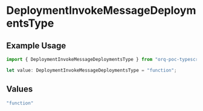 # DeploymentInvokeMessageDeploymentsType

## Example Usage

```typescript
import { DeploymentInvokeMessageDeploymentsType } from "orq-poc-typescript2/models/operations";

let value: DeploymentInvokeMessageDeploymentsType = "function";
```

## Values

```typescript
"function"
```